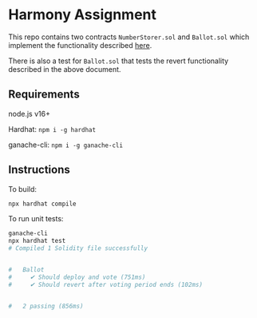 # Harmony Assignment

This repo contains two contracts `NumberStorer.sol` and `Ballot.sol` which implement the functionality described [here](https://harmonyone.notion.site/Background-Assignment-a0d3855f9b9d4728a58b481c30ecfd3f).

There is also a test for `Ballot.sol` that tests the revert functionality described in the above document.

## Requirements

node.js v16+

Hardhat: `npm i -g hardhat`

ganache-cli: `npm i -g ganache-cli`

## Instructions

To build:
```bash
npx hardhat compile
```

To run unit tests:
```bash
ganache-cli
npx hardhat test
# Compiled 1 Solidity file successfully


#   Ballot
#     ✔ Should deploy and vote (751ms)
#     ✔ Should revert after voting period ends (102ms)


#   2 passing (856ms)
```
